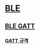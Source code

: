 # [BLE](https://developer.android.com/guide/topics/connectivity/bluetooth-le)

## [BLE GATT](https://www.bluetooth.com/ko-kr/specifications/gatt/generic-attributes-overview)
### [GATT 규격](https://www.bluetooth.com/ko-kr/specifications/gatt)

